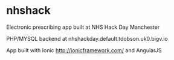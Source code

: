 # nhshack

Electronic prescribing app built at NHS Hack Day Manchester

PHP/MYSQL backend at nhshackday.default.tdobson.uk0.bigv.io

App built with Ionic http://ionicframework.com/ and AngularJS
